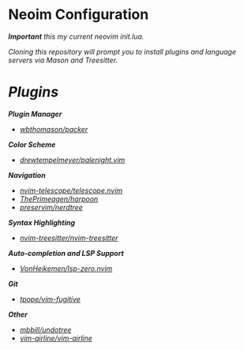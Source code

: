 # Neoim Configuration
**<em>Important<em/>** this my current neovim init.lua.

Cloning this repository will prompt you to install plugins and language servers via Mason and Treesitter.

# Plugins
***Plugin Manager***
- [wbthomason/packer](https://github.com/wbthomason/packer.nvim)

***Color Scheme***
- [drewtempelmeyer/palenight.vim](https://github.com/drewtempelmeyer/palenight.vim)

***Navigation***
- [nvim-telescope/telescope.nvim](https://github.com/nvim-telescope/telescope.nvim)
- [ThePrimeagen/harpoon](https://github.com/ThePrimeagen/harpoon)
- [preservim/nerdtree](https://github.com/preservim/nerdtree)

***Syntax Highlighting***
- [nvim-treesitter/nvim-treesitter](https://github.com/nvim-treesitter/nvim-treesitter)

***Auto-completion and LSP Support***
- [VonHeikemen/lsp-zero.nvim](https://github.com/VonHeikemen/lsp-zero.nvim)

***Git***
- [tpope/vim-fugitive](https://github.com/tpope/vim-fugitive)

***Other***
- [mbbill/undotree](https://github.com/mbbill/undotree)
- [vim-airline/vim-airline](https://github.com/vim-airline/vim-airline)
